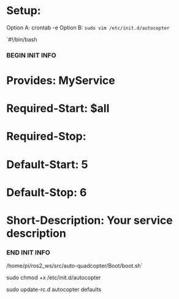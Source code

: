 # Setup:
Option A: crontab -e
Option B:
`sudo vim /etc/init.d/autocopter`

`#!/bin/bash
### BEGIN INIT INFO
# Provides: MyService
# Required-Start:    $all
# Required-Stop: 
# Default-Start:     5 
# Default-Stop:      6 
# Short-Description: Your service description
### END INIT INFO

/home/pi/ros2_ws/src/auto-quadcopter/Boot/boot.sh`

sudo chmod +x /etc/init.d/autocopter

sudo update-rc.d autocopter defaults